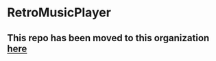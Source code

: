 # RetroMusicPlayer

## This repo has been moved to this organization [here](https://github.com/RetroMusicPlayer)
